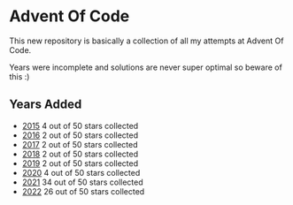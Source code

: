 Advent Of Code
==============

This new repository is basically a collection of all my attempts at Advent Of Code.

Years were incomplete and solutions are never super optimal so beware of this :)

Years Added
-----------

- [2015](./2015/) 4 out of 50 stars collected
- [2016](./2016/) 2 out of 50 stars collected
- [2017](./2017/) 2 out of 50 stars collected
- [2018](./2018/) 2 out of 50 stars collected
- [2019](./2019/) 2 out of 50 stars collected
- [2020](./2020/) 4 out of 50 stars collected
- [2021](./2021/) 34 out of 50 stars collected
- [2022](./2022/) 26 out of 50 stars collected